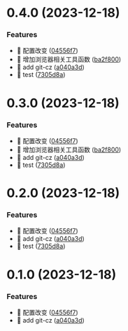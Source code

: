 

# 0.4.0 (2023-12-18)


### Features

* 🎸 配置改变 ([04556f7](https://github.com/Zou-Wen/js-utils/commit/04556f715732a79b4a2e9ba372de2cdcd765e726))
* 🎸 增加浏览器相关工具函数 ([ba2f800](https://github.com/Zou-Wen/js-utils/commit/ba2f80013a2588fc223573ef781050119025896c))
* 🎸 add git-cz ([a040a3d](https://github.com/Zou-Wen/js-utils/commit/a040a3d65185a07a167389a7cedbb81b9e677f06))
* 🎸 test ([7305d8a](https://github.com/Zou-Wen/js-utils/commit/7305d8a82496102b800a6601f7421e641b421364))

# 0.3.0 (2023-12-18)


### Features

* 🎸 配置改变 ([04556f7](https://github.com/Zou-Wen/js-utils/commit/04556f715732a79b4a2e9ba372de2cdcd765e726))
* 🎸 增加浏览器相关工具函数 ([ba2f800](https://github.com/Zou-Wen/js-utils/commit/ba2f80013a2588fc223573ef781050119025896c))
* 🎸 add git-cz ([a040a3d](https://github.com/Zou-Wen/js-utils/commit/a040a3d65185a07a167389a7cedbb81b9e677f06))
* 🎸 test ([7305d8a](https://github.com/Zou-Wen/js-utils/commit/7305d8a82496102b800a6601f7421e641b421364))

# 0.2.0 (2023-12-18)


### Features

* 🎸 配置改变 ([04556f7](https://github.com/Zou-Wen/js-utils/commit/04556f715732a79b4a2e9ba372de2cdcd765e726))
* 🎸 add git-cz ([a040a3d](https://github.com/Zou-Wen/js-utils/commit/a040a3d65185a07a167389a7cedbb81b9e677f06))
* 🎸 test ([7305d8a](https://github.com/Zou-Wen/js-utils/commit/7305d8a82496102b800a6601f7421e641b421364))

# 0.1.0 (2023-12-18)


### Features

* 🎸 配置改变 ([04556f7](https://github.com/Zou-Wen/js-utils/commit/04556f715732a79b4a2e9ba372de2cdcd765e726))
* 🎸 add git-cz ([a040a3d](https://github.com/Zou-Wen/js-utils/commit/a040a3d65185a07a167389a7cedbb81b9e677f06))
